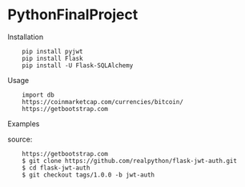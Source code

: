 # PythonFinalProject
Installation
       
        pip install pyjwt
        pip install Flask
        pip install -U Flask-SQLAlchemy


Usage       
       
       
        import db
        https://coinmarketcap.com/currencies/bitcoin/
        https://getbootstrap.com
    


Examples
 
 source:
       
       
       
        https://getbootstrap.com
        $ git clone https://github.com/realpython/flask-jwt-auth.git
        $ cd flask-jwt-auth
        $ git checkout tags/1.0.0 -b jwt-auth
